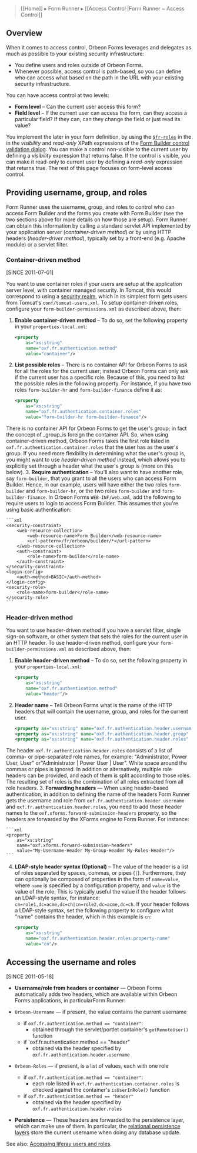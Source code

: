 > [[Home]] ▸ Form Runner ▸ [[Access Control |Form Runner ~ Access Control]]

## Overview

When it comes to access control, Orbeon Forms leverages and delegates as much as possible to your existing security infrastructure:

* You define users and roles outside of Orbeon Forms.
* Whenever possible, access control is path-based, so you can define who can access what based on the path in the URL with your existing security infrastructure.

You can have access control at two levels:

* __Form level__ – Can the current user access this form?
* __Field level__ – If the current user can access the form, can they access a particular field? If they can, can they change the field or just read its value?

You implement the later in your form definition, by using the [`$fr-roles`][1] in the in the _visibility_ and _read-only_ XPath expressions of the [Form Builder control validation dialog][2]. You can make a control non-visible to the current user by defining a _visibility_ expression that returns false. If the control is visible, you can make it read-only to current user by defining a _read-only_ expression that returns true. The rest of this page focuses on form-level access control.

## Providing username, group, and roles

Form Runner uses the username, group, and roles to control who can access Form Builder and the forms you create with Form Builder (see the two sections above for more details on how those are setup). Form Runner can obtain this information by calling a standard servlet API implemented by your application server (_container-driven method_) or by using HTTP headers (_header-driver method_), typically set by a front-end (e.g. Apache module) or a servlet filter.

### Container-driven method

[SINCE 2011-07-01]

You want to use container roles if your users are setup at the application server level, with container managed security. In Tomcat, this would correspond to using a [security realm][10], which in its simplest form gets users from Tomcat's `conf/tomcat-users.xml`. To setup container-driven roles, configure your `form-builder-permissions.xml` as described above, then:


1. __Enable container-driven method__ – To do so, set the following property in your `properties-local.xml`:

    ```xml
    <property
        as="xs:string"
        name="oxf.fr.authentication.method"
        value="container"/>
    ```
2. __List possible roles__ – There is no container API for Orbeon Forms to ask for all the roles for the current user; instead Orbeon Forms can only ask if the current user has a specific role. Because of this, you need to list the possible roles in the following property. For instance, if you have two roles `form-builder-hr` and `form-builder-finance` define it as:

    ```xml
    <property
        as="xs:string"
        name="oxf.fr.authentication.container.roles"
        value="form-builder-hr form-builder-finance"/>
    ```
There is no container API for Orbeon Forms to get the user's group; in fact the concept of _group_is foreign the container API. So, when using container-driven method, Orbeon Forms takes the first role listed in `oxf.fr.authentication.container.roles` that the user has as the user's group. If you need more flexibility in determining what the user's group is, you might want to use _header-driven method_ instead, which allows you to explicitly set through a header what the user's group is (more on this below).
3. __Require authentication__ – You'll also want to have another role, say `form-builder`, that you grant to all the users who can access Form Builder. Hence, in our example, users will have either the two roles `form-builder` and `form-builder-hr`, or the two roles `form-builder` and `form-builder-finance`. In Orbeon Forms `WEB-INF/web.xml`, add the following to require users to login to access Form Builder. This assumes that you're using basic authentication:

    ```xml
    <security-constraint>
        <web-resource-collection>
            <web-resource-name>Form Builder</web-resource-name>
            <url-pattern>/fr/orbeon/builder/*</url-pattern>
        </web-resource-collection>
        <auth-constraint>
            <role-name>form-builder</role-name>
        </auth-constraint>
    </security-constraint>
    <login-config>
        <auth-method>BASIC</auth-method>
    </login-config>
    <security-role>
        <role-name>form-builder</role-name>
    </security-role>
    ```

### Header-driven method

You want to use header-driven method if you have a servlet filter, single sign-on software, or other system that sets the roles for the current user in an HTTP header. To use header-driven method, configure your `form-builder-permissions.xml` as described above, then:

1. __Enable header-driven method__ – To do so, set the following property in your `properties-local.xml`:

    ```xml
    <property
        as="xs:string"
        name="oxf.fr.authentication.method"
        value="header"/>
    ```
2. __Header name__ – Tell Orbeon Forms what is the name of the HTTP headers that will contain the username, group, and roles for the current user.

    ```xml
    <property as="xs:string" name="oxf.fr.authentication.header.username" value="My-Username-Header"/>
    <property as="xs:string" name="oxf.fr.authentication.header.group"    value="My-Group-Header"/>
    <property as="xs:string" name="oxf.fr.authentication.header.roles"    value="My-Roles-Header"/>
    ```
The header `oxf.fr.authentication.header.roles` consists of a list of comma- or pipe-separated role names, for example: "Administrator, Power User, User" or"Administrator | Power User | User". White space around the commas or pipes is ignored. In addition or alternatively, multiple role headers can be provided, and each of them is split according to those roles. The resulting set of roles is the combination of all roles extracted from all role headers.
3. __Forwarding headers__ — When using header-based authentication, in addition to defining the name of the headers Form Runner gets the username and role from `oxf.fr.authentication.header.username` and `oxf.fr.authentication.header.roles`, you need to add those header names to the `oxf.xforms.forward-submission-headers` property, so the headers are forwarded by the XForms engine to Form Runner. For instance:

    ```xml
    <property
        as="xs:string"
        name="oxf.xforms.forward-submission-headers"
        value="My-Username-Header My-Group-Header My-Roles-Header"/>
    ```
4. __LDAP-style header syntax (Optional)__ – The value of the header is a list of roles separated by spaces, commas, or pipes (`|`). Furthermore, they can optionally be composed of properties in the form of `name=value`, where `name` is specified by a configuration property, and `value` is the value of the role. This is typically useful the value if the header follows an LDAP-style syntax, for instance: `cn=role1,dc=acme,dc=ch|cn=role2,dc=acme,dc=ch`. If your header follows a LDAP-style syntax, set the following property to configure what "name" contains the header, which in this example is `cn`:

    ```xml
    <property
        as="xs:string"
        name="oxf.fr.authentication.header.roles.property-name"
        value="cn"/>
    ```

## Accessing the username and roles

[SINCE 2011-05-18]

* __Username/role from headers or container__ — Orbeon Forms automatically adds two headers, which are available within Orbeon Forms applications, in particularForm Runner:

* `Orbeon-Username` — if present, the value contains the current username`
`
    * if `oxf.fr.authentication.method == "container"`:
        * obtained through the servlet/portlet container's `getRemoteUser()` function
    * if `oxf.fr.authentication.method == "header"
        * obtained via the header specified by `oxf.fr.authentication.header.username`
* `Orbeon-Roles` — if present, is a list of values, each with one role
    * if `oxf.fr.authentication.method == "container"`:
        * each role listed in `oxf.fr.authentication.container.roles` is checked against the container's `isUserInRole()` function
    * if `oxf.fr.authentication.method == "header"`
        * obtained via the header specified by `oxf.fr.authentication.header.roles`
* __Persistence__ — These headers are forwarded to the persistence layer, which can make use of them. In particular, the [relational persistence layers][3] store the current username when doing any database update.

See also: [Accessing liferay users and roles](http://wiki.orbeon.com/forms/doc/developer-guide/admin/deployment-portlet#TOC-Accessing-liferay-users-and-roles).

[1]: http://wiki.orbeon.com/forms/doc/user-guide/form-builder-user-guide/xpath-expressions#TOC-Scenario:-checking-the-role-s-of-the-current-user
[2]: http://wiki.orbeon.com/forms/doc/user-guide/form-builder-user-guide/control-validation-dialog
[3]: http://wiki.orbeon.com/forms/doc/developer-guide/form-runner/oracle-and-mysql-persistence-layers
[10]: http://tomcat.apache.org/tomcat-6.0-doc/realm-howto.html